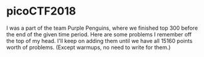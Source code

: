 # picoCTF2018

I was a part of the team Purple Penguins, where we finished top 300 before the end of the given time period.
Here are some problems I remember off the top of my head. I'll keep on adding them until we have all 15160 points worth of problems. (Except warmups, no need to write for them.)

